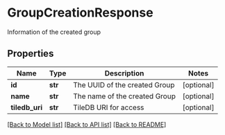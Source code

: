 # GroupCreationResponse

Information of the created group

## Properties

| Name           | Type    | Description                   | Notes      |
| -------------- | ------- | ----------------------------- | ---------- |
| **id**         | **str** | The UUID of the created Group | [optional] |
| **name**       | **str** | The name of the created Group | [optional] |
| **tiledb_uri** | **str** | TileDB URI for access         | [optional] |

[[Back to Model list]](../README.md#documentation-for-models) [[Back to API list]](../README.md#documentation-for-api-endpoints) [[Back to README]](../README.md)
